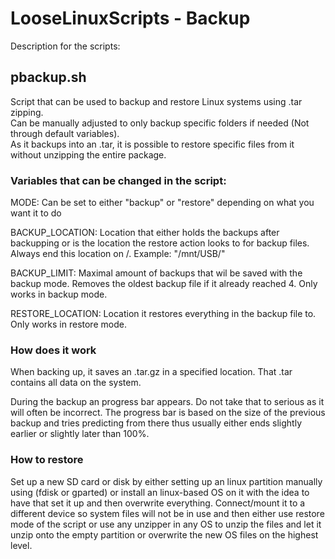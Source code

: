 # LooseLinuxScripts - Backup
Description for the scripts:

## pbackup.sh
Script that can be used to backup and restore Linux systems using .tar zipping. <br />
Can be manually adjusted to only backup specific folders if needed (Not through default variables). <br />
As it backups into an .tar, it is possible to restore specific files from it without unzipping the entire package.

### Variables that can be changed in the script:

MODE: Can be set to either "backup" or "restore" depending on what you want it to do

BACKUP_LOCATION: Location that either holds the backups after backupping or is the location the restore action looks to for backup files. 
Always end this location on /. Example: "/mnt/USB/"

BACKUP_LIMIT: Maximal amount of backups that wil be saved with the backup mode. Removes the oldest backup file if it already reached 4. Only works in backup mode.

RESTORE_LOCATION: Location it restores everything in the backup file to. Only works in restore mode.

### How does it work

When backing up, it saves an .tar.gz in a specified location. That .tar contains all data on the system.

During the backup an progress bar appears. Do not take that to serious as it will often be incorrect. The progress bar is based on the size of the previous backup and tries predicting from there thus usually either ends slightly earlier or slightly later than 100%.

### How to restore

Set up a new SD card or disk by either setting up an linux partition manually using (fdisk or gparted) or install an linux-based OS on it with the idea to have that set it up and then overwrite everything.
Connect/mount it to a different device so system files will not be in use and then either use restore mode of the script or use any unzipper in any OS to unzip the files and let it unzip onto the empty partition or overwrite the new OS files on the highest level.
